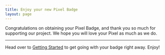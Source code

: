 ```yaml
---
title: Enjoy your new Pixel Badge
layout: page
---
```

Congratulations on obtaining your Pixel Badge, and thank you so much for supporting our project. We hope you will love your Pixel as much as we do.

***

Head over to [Getting Started](/docs/getting-started) to get going with your badge right away. Enjoy!